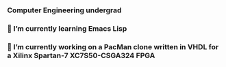### Computer Engineering undergrad
### 🌱 I’m currently learning Emacs Lisp
### 🔭 I’m currently working on a PacMan clone written in VHDL for a Xilinx Spartan-7 XC7S50-CSGA324 FPGA


<!--
**The-DeLorean/The-DeLorean** is a ✨ _special_ ✨ repository because its `README.md` (this file) appears on your GitHub profile.

Here are some ideas to get you started:

- 
- 🌱 I’m currently learning ...
- 👯 I’m looking to collaborate on ...
- 🤔 I’m looking for help with ...
- 💬 Ask me about ...
- 📫 How to reach me: ...
- 😄 Pronouns: ...
- ⚡ Fun fact: ...
-->
